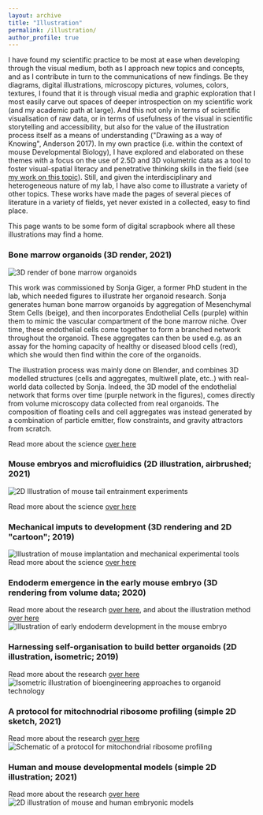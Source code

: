 ```yaml
---
layout: archive
title: "Illustration"
permalink: /illustration/
author_profile: true
---
```

I have found my scientific practice to be most at ease when developing through the visual medium, both as I approach new topics and concepts, and as I contribute in turn to the communications of new findings. Be they diagrams, digital illustrations, microscopy pictures, volumes, colors, textures, I found that it is through visual media and graphic exploration that I most easily carve out spaces of deeper introspection on my scientific work (and my academic path at large). And this not only in terms of scientific visualisation of raw data, or in terms of usefulness of the visual in scientific storytelling and accessibility, but also for the value of the illustration process itself as a means of understanding ("Drawing as a way of Knowing", Anderson 2017). In my own practice (i.e. within the context of mouse Developmental Biology), I have explored and elaborated on these themes with a focus on the use of 2.5D and 3D volumetric data as a tool to foster visual-spatial literacy and penetrative thinking skills in the field (see [my work on this topic](https://www.biorxiv.org/content/10.1101/2020.11.23.393991v1)). Still, and given the interdisciplinary and heterogeneous nature of my lab, I have also come to illustrate a variety of other topics. These works have made the pages of several pieces of literature in a variety of fields, yet never existed in a collected, easy to find place.

This page wants to be some form of digital scrapbook where all these illustrations may find a home.

### Bone marrow organoids (3D render, 2021)

![3D render of bone marrow organoids](https://StefanoVianello.github.io/images/Illustration_sonja01.PNG)

This work was commissioned by Sonja Giger, a former PhD student in the lab, which needed figures to illustrate her organoid research. Sonja generates human bone marrow organoids by aggregation of Mesenchymal Stem Cells (beige), and then incorporates Endothelial Cells (purple) within them to mimic the vascular compartment of the bone marrow niche. Over time, these endothelial cells come together to form a branched network throughout the organoid. These aggregates can then be used e.g. as an assay for the homing capacity of healthy or diseased blood cells (red), which she would then find within the core of the organoids.

The illustration process was mainly done on Blender, and combines 3D modelled structures (cells and aggregates, multiwell plate, etc..) with real-world data collected by Sonja. Indeed, the 3D model of the endothelial network that forms over time (purple network in the figures), comes directly from volume microscopy data collected from real organoids. The composition of  floating cells and cell aggregates was instead generated by a combination of particle emitter, flow constraints, and gravity attractors from scratch.

Read more about the science [over here](https://www.biorxiv.org/content/10.1101/2021.05.26.445803v1)

### Mouse embryos and microfluidics (2D illustration, airbrushed; 2021)



![2D Illustration of mouse tail entrainment experiments](https://StefanoVianello.github.io/images/Illustration_paul01.PNG)

Read more about the science [over here](https://doi.org/10.11588/heidok.00029209)

### Mechanical imputs to development (3D rendering and 2D "cartoon"; 2019)


![Illustration of mouse implantation and mechanical experimental tools](https://StefanoVianello.github.io/images/Illustration_me01.PNG)
Read more about the science [over here](https://www.sciencedirect.com/science/article/pii/S1534580719301479)


### Endoderm emergence in the early mouse embryo (3D rendering from volume data; 2020)
Read more about the  research [over here](https://www.biorxiv.org/content/10.1101/2020.06.07.138883v3), and about the illustration method [over here](https://www.biorxiv.org/content/10.1101/2020.11.23.393991v1)
![Illustration of early endoderm development in the mouse embryo](https://StefanoVianello.github.io/images/Illustration_me02.PNG)


### Harnessing self-organisation to build better organoids (2D illustration, isometric; 2019)

Read more about the  research [over here](https://doi.org/10.1016/j.stem.2019.05.005)
![Isometric illustration of bioengineering approaches to organoid technology](https://StefanoVianello.github.io/images/Illustration_brassard01.PNG)

### A protocol for mitochnodrial ribosome profiling  (simple 2D sketch, 2021)

Read more about the research [over here](https://www.nature.com/articles/s41596-021-00517-1)
![Schematic of a protocol for mitochondrial ribosome profiling](https://StefanoVianello.github.io/images/Illustration_sophia01.PNG)


### Human and mouse developmental models (simple 2D illustration; 2021)

Read more about the research [over here](https://www.nature.com/articles/s41563-020-00829-9)
![2D illustration of mouse and human embryonic models](https://StefanoVianello.github.io/images/Illustration_lutolf01.PNG)
